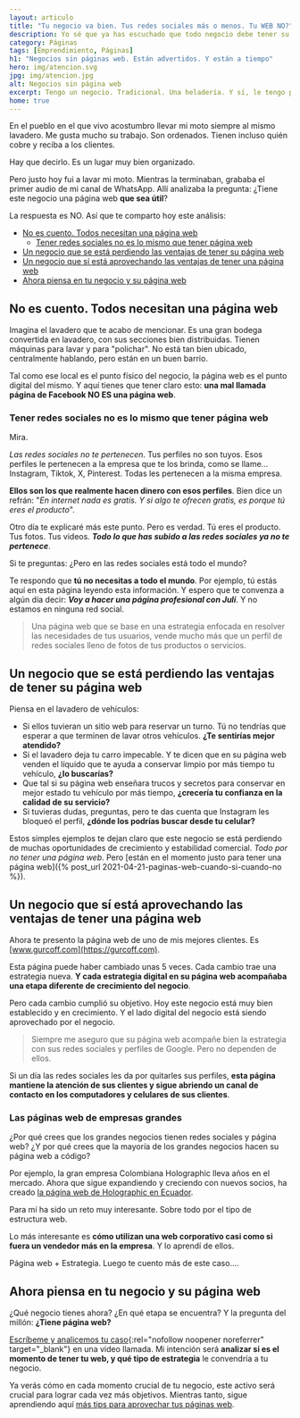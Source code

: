 ```yaml
---
layout: articulo
title: "Tu negocio va bien. Tus redes sociales más o menos. Tu WEB NO?"
description: Yo sé que ya has escuchado que todo negocio debe tener su página web. Te voy a contar por qué. Y te voy a decir por qué no cualquier página web.
category: Páginas
tags: [Emprendimiento, Páginas]
h1: "Negocios sin páginas web. Están advertidos. Y están a tiempo"
hero: img/atencion.svg
jpg: img/atencion.jpg
alt: Negocios sin página web
excerpt: Tengo un negocio. Tradicional. Una heladería. Y sí, le tengo página web. ¿Y el tuyo?
home: true
---
```

En el pueblo en el que vivo acostumbro llevar mi moto siempre al mismo lavadero. Me gusta mucho su trabajo. Son ordenados. Tienen incluso quién cobre y reciba a los clientes.

Hay que decirlo. Es un lugar muy bien organizado.

Pero justo hoy fui a lavar mi moto. Mientras la terminaban, grababa el primer audio de mi canal de WhatsApp. Allí analizaba la pregunta: ¿Tiene este negocio una página web **que sea útil**?

La respuesta es NO. Así que te comparto hoy este análisis:

- [No es cuento. Todos necesitan una página web](#no-es-cuento-todos-necesitan-una-página-web)
  - [Tener redes sociales no es lo mismo que tener página web](#tener-redes-sociales-no-es-lo-mismo-que-tener-página-web)
- [Un negocio que se está perdiendo las ventajas de tener su página web](#un-negocio-que-se-está-perdiendo-las-ventajas-de-tener-su-página-web)
- [Un negocio que sí está aprovechando las ventajas de tener una página web](#un-negocio-que-sí-está-aprovechando-las-ventajas-de-tener-una-página-web)
- [Ahora piensa en tu negocio y su página web](#ahora-piensa-en-tu-negocio-y-su-página-web)

## No es cuento. Todos necesitan una página web

Imagina el lavadero que te acabo de mencionar. Es una gran bodega convertida en lavadero, con sus secciones bien distribuidas. Tienen máquinas para lavar y para "polichar". No está tan bien ubicado, centralmente hablando, pero están en un buen barrio.

Tal como ese local es el punto físico del negocio, la página web es el punto digital del mismo. Y aquí tienes que tener claro esto: **una mal llamada página de Facebook NO ES una página web**.

### Tener redes sociales no es lo mismo que tener página web

Mira.

*Las redes sociales no te pertenecen*. Tus perfiles no son tuyos. Esos perfiles le pertenecen a la empresa que te los brinda, como se llame... Instagram, Tiktok, X, Pinterest. Todas les pertenecen a la misma empresa.

**Ellos son los que realmente hacen dinero con esos perfiles**. Bien dice un refrán: "*En internet nada es gratis. Y si algo te ofrecen gratis, es porque tú eres el producto*".

Otro día te explicaré más este punto. Pero es verdad. Tú eres el producto. Tus fotos. Tus videos. ***Todo lo que has subido a las redes sociales ya no te pertenece***.

Si te preguntas: ¿Pero en las redes sociales está todo el mundo?

Te respondo que **tú no necesitas a todo el mundo**. Por ejemplo, tú estás aquí en esta página leyendo esta información. Y espero que te convenza a algún día decir: ***Voy a hacer una página profesional con Juli***. Y no estamos en ninguna red social.

>Una página web que se base en una estrategia enfocada en resolver las necesidades de tus usuarios, vende mucho más que un perfil de redes sociales lleno de fotos de tus productos o servicios.

## Un negocio que se está perdiendo las ventajas de tener su página web

Piensa en el lavadero de vehículos:

- Si ellos tuvieran un sitio web para reservar un turno. Tú no tendrías que esperar a que terminen de lavar otros vehículos. **¿Te sentirías mejor atendido?**
- Si el lavadero deja tu carro impecable. Y te dicen que en su página web venden el líquido que te ayuda a conservar limpio por más tiempo tu vehículo, **¿lo buscarías?**
- Que tal si su página web enseñara trucos y secretos para conservar en mejor estado tu vehículo por más tiempo, **¿crecería tu confianza en la calidad de su servicio?**
- Si tuvieras dudas, preguntas, pero te das cuenta que Instagram les bloqueó el perfil, **¿dónde los podrías buscar desde tu celular?**

Estos simples ejemplos te dejan claro que este negocio se está perdiendo de muchas oportunidades de crecimiento y estabilidad comercial. *Todo por no tener una página web*. Pero [están en el momento justo para tener una página web]({% post_url 2021-04-21-paginas-web-cuando-si-cuando-no %}).

## Un negocio que sí está aprovechando las ventajas de tener una página web

Ahora te presento la página web de uno de mis mejores clientes. Es [www.gurcoff.com](https://gurcoff.com).

Esta página puede haber cambiado unas 5 veces. Cada cambio trae una estrategia nueva. **Y cada estrategia digital en su página web acompañaba una etapa diferente de crecimiento del negocio**.

Pero cada cambio cumplió su objetivo. Hoy este negocio está muy bien establecido y en crecimiento. Y el lado digital del negocio está siendo aprovechado por el negocio.

>Siempre me aseguro que su página web acompañe bien la estrategia con sus redes sociales y perfiles de Google. Pero no dependen de ellos.

Si un día las redes sociales les da por quitarles sus perfiles, **esta página mantiene la atención de sus clientes y sigue abriendo un canal de contacto en los computadores y celulares de sus clientes**.

### Las páginas web de empresas grandes

¿Por qué crees que los grandes negocios tienen redes sociales y página web? ¿Y por qué crees que la mayoría de los grandes negocios hacen su página web a código?

Por ejemplo, la gran empresa Colombiana Holographic lleva años en el mercado. Ahora que sigue expandiendo y creciendo con nuevos socios, ha creado [la página web de Holographic en Ecuador](https://holographic.ec).

Para mí ha sido un reto muy interesante. Sobre todo por el tipo de estructura web.

Lo más interesante es **cómo utilizan una web corporativo casi como si fuera un vendedor más en la empresa**. Y lo aprendí de ellos.

Página web + Estrategia. Luego te cuento más de este caso....

## Ahora piensa en tu negocio y su página web

¿Qué negocio tienes ahora? ¿En qué etapa se encuentra? Y la pregunta del millón: **¿Tiene página web?**

[Escríbeme y analicemos tu caso]({{site.email}} "Pide tu página web"){:rel="nofollow noopener noreferrer" target="_blank"} en una video llamada. Mi intención será **analizar si es el momento de tener tu web, y qué tipo de estrategia** le convendría a tu negocio.

Ya verás cómo en cada momento crucial de tu negocio, este activo será crucial para lograr cada vez más objetivos. Mientras tanto, sigue aprendiendo aquí [más tips para aprovechar tus páginas web](/).
